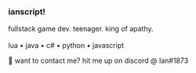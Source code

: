 ### ianscript!

fullstack game dev. teenager. king of apathy.  
<br> lua • java • c# • python • javascript

💬 want to contact me? hit me up on discord @ Ian#1873



